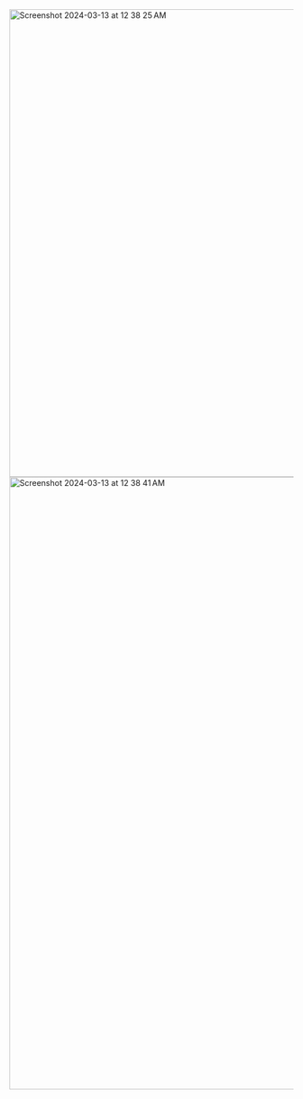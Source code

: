 <img width="830" alt="Screenshot 2024-03-13 at 12 38 25 AM" src="https://github.com/Sharumathan/Mobile-app-DEAL/assets/163159851/fc8195d8-de09-4dc2-bf7f-6369876b2fee">
<img width="1087" alt="Screenshot 2024-03-13 at 12 38 41 AM" src="https://github.com/Sharumathan/Mobile-app-DEAL/assets/163159851/50ff54bf-22b3-4218-ab03-256f3153e81b">
